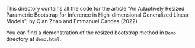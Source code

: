 This directory contains all the code for the article "An Adaptively Resized Parametric Bootstrap for Inference in High-dimensional Generalized Linear Models",
by Qian Zhao and Emmanuel Candes (2022). 

You can find a demonstration of the resized bootstrap method in `Demo` directory at `demo.html`.  
